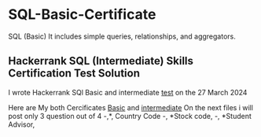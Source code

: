 # SQL-Basic-Certificate
SQL (Basic) It includes simple queries, relationships, and aggregators.

## Hackerrank SQL (Intermediate) Skills Certification Test Solution

I wrote Hackerrank SQl  Basic and intermediate [test](https://www.hackerrank.com/skills-verification) on the 27 March 2024

Here are My both Cercificates [Basic](https://www.hackerrank.com/certificates/d84519e3f5fe) and [intermediate](https://www.hackerrank.com/certificates/1a2b20bbd687)
On the next files i will post only 3 question out of 4
-,*, Country Code
-, *Stock code,
-, *Student Advisor,
